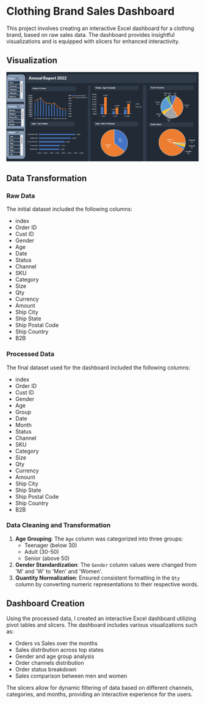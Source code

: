 # Clothing Brand Sales Dashboard

This project involves creating an interactive Excel dashboard for a clothing brand, based on raw sales data. The dashboard provides insightful visualizations and is equipped with slicers for enhanced interactivity.

## Visualization
![Dashboard](https://github.com/harjas31/dashboard/blob/main/annual_report.png)

## Data Transformation

### Raw Data
The initial dataset included the following columns:
- index
- Order ID
- Cust ID
- Gender
- Age
- Date
- Status
- Channel
- SKU
- Category
- Size
- Qty
- Currency
- Amount
- Ship City
- Ship State
- Ship Postal Code
- Ship Country
- B2B

### Processed Data
The final dataset used for the dashboard included the following columns:
- index
- Order ID
- Cust ID
- Gender
- Age
- Group
- Date
- Month
- Status
- Channel
- SKU
- Category
- Size
- Qty
- Currency
- Amount
- Ship City
- Ship State
- Ship Postal Code
- Ship Country
- B2B

### Data Cleaning and Transformation
1. **Age Grouping**: The `Age` column was categorized into three groups:
   - Teenager (below 30)
   - Adult (30-50)
   - Senior (above 50)
2. **Gender Standardization**: The `Gender` column values were changed from 'M' and 'W' to 'Men' and 'Women'.
3. **Quantity Normalization**: Ensured consistent formatting in the `Qty` column by converting numeric representations to their respective words.

## Dashboard Creation
Using the processed data, I created an interactive Excel dashboard utilizing pivot tables and slicers. The dashboard includes various visualizations such as:
- Orders vs Sales over the months
- Sales distribution across top states
- Gender and age group analysis
- Order channels distribution
- Order status breakdown
- Sales comparison between men and women

The slicers allow for dynamic filtering of data based on different channels, categories, and months, providing an interactive experience for the users.


